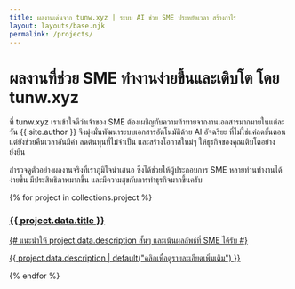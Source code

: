 ```yaml
---
title: ผลงานเด่นจาก tunw.xyz | ระบบ AI ช่วย SME ประหยัดเวลา สร้างกำไร
layout: layouts/base.njk
permalink: /projects/
---
```

# ผลงานที่ช่วย SME ทำงานง่ายขึ้นและเติบโต โดย tunw.xyz

ที่ tunw.xyz เราเข้าใจดีว่าเจ้าของ SME ต้องเผชิญกับความท้าทายจากงานเอกสารมากมายในแต่ละวัน {{ site.author }} จึงมุ่งมั่นพัฒนาระบบเอกสารอัตโนมัติด้วย AI อัจฉริยะ ที่ไม่ใช่แค่ลดขั้นตอน แต่ยังช่วยคืนเวลาอันมีค่า ลดต้นทุนที่ไม่จำเป็น และสร้างโอกาสใหม่ๆ ให้ธุรกิจของคุณเติบโตอย่างยั่งยืน

สำรวจดูตัวอย่างผลงานจริงที่เราภูมิใจนำเสนอ ซึ่งได้ช่วยให้ผู้ประกอบการ SME หลายท่านทำงานได้ง่ายขึ้น มีประสิทธิภาพมากขึ้น และมีความสุขกับการทำธุรกิจมากขึ้นครับ

<div class="project-grid">
{% for project in collections.project %}
  <a href="{{ project.url }}" class="project-card">
    <h3>{{ project.data.title }}</h3>
    {# แนะนำให้ project.data.description สั้นๆ และเน้นผลลัพธ์ที่ SME ได้รับ #}
    <p>{{ project.data.description | default("คลิกเพื่อดูรายละเอียดเพิ่มเติม") }}</p> 
  </a>
{% endfor %}
</div>